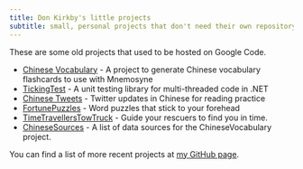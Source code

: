 ```yaml
---
title: Don Kirkby's little projects
subtitle: small, personal projects that don't need their own repository
---
```


These are some old projects that used to be hosted on Google Code.

* [Chinese Vocabulary][chvocab] - A project to generate Chinese vocabulary flashcards to use with Mnemosyne
* [TickingTest][tick] - A unit testing library for multi-threaded code in .NET
* [Chinese Tweets][tweet] - Twitter updates in Chinese for reading practice
* [FortunePuzzles][fpuzz] - Word puzzles that stick to your forehead
* [TimeTravellersTowTruck][timetow] - Guide your rescuers to find you in time.
* [ChineseSources][sources] - A list of data sources for the ChineseVocabulary project.

You can find a list of more recent projects at [my GitHub page][github].

[chvocab]: http://donkirkby.github.com/donkirkby/ChineseVocabulary
[tick]: http://donkirkby.github.com/donkirkby/TickingTest
[tweet]: http://donkirkby.github.com/donkirkby/ChineseTweets
[fpuzz]: http://donkirkby.github.com/donkirkby/FortunePuzzles
[timetow]: http://donkirkby.github.com/donkirkby/TimeTravellersTowTruck
[sources]: http://donkirkby.github.com/donkirkby/ChineseSources
[github]: http://donkirkby.github.com
